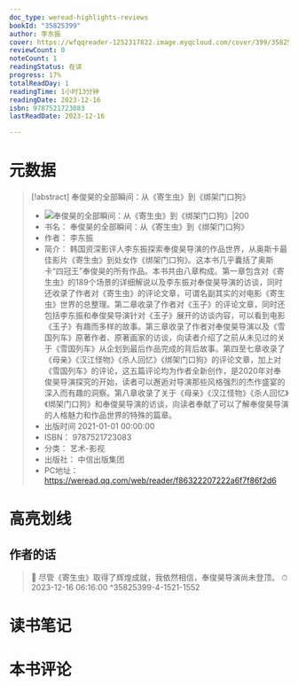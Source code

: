 ```yaml
---
doc_type: weread-highlights-reviews
bookId: "35825399"
author: 李东振
cover: https://wfqqreader-1252317822.image.myqcloud.com/cover/399/35825399/t7_35825399.jpg
reviewCount: 0
noteCount: 1
readingStatus: 在读
progress: 17%
totalReadDay: 1
readingTime: 1小时13分钟
readingDate: 2023-12-16
isbn: 9787521723083
lastReadDate: 2023-12-16

---
```

# 元数据
> [!abstract] 奉俊昊的全部瞬间：从《寄生虫》到《绑架门口狗》
> - ![ 奉俊昊的全部瞬间：从《寄生虫》到《绑架门口狗》|200](https://wfqqreader-1252317822.image.myqcloud.com/cover/399/35825399/t7_35825399.jpg)
> - 书名： 奉俊昊的全部瞬间：从《寄生虫》到《绑架门口狗》
> - 作者： 李东振
> - 简介： 韩国资深影评人李东振探索奉俊昊导演的作品世界，从奥斯卡最佳影片《寄生虫》到处女作《绑架门口狗》。这本书几乎囊括了奥斯卡“四冠王”奉俊昊的所有作品。本书共由八章构成。第一章包含对《寄生虫》的189个场景的详细解说以及李东振对奉俊昊导演的访谈，同时还收录了作者对《寄生虫》的评论文章，可谓名副其实的对电影《寄生虫》世界的总整理。第二章收录了作者对《玉子》的评论文章，同时还包括李东振和奉俊昊导演针对《玉子》展开的访谈内容，可以看到电影《玉子》有趣而多样的故事。第三章收录了作者对奉俊昊导演以及《雪国列车》原著作者、原著画家的访谈，向读者介绍了之前从未见过的关于《雪国列车》从企划到最后作品完成的背后故事。第四至七章收录了《母亲》《汉江怪物》《杀人回忆》《绑架门口狗》的评论文章，加上对《雪国列车》的评论，这五篇评论均为作者全新创作，是2020年对奉俊昊导演探究的开始，读者可以邂逅对导演那些风格强烈的杰作盛宴的深入而有趣的洞察。第八章收录了关于《母亲》《汉江怪物》《杀人回忆》《绑架门口狗》和奉俊昊导演的访谈，向读者奉献了可以了解奉俊昊导演的人格魅力和作品世界的特殊的篇章。
> - 出版时间 2021-01-01 00:00:00
> - ISBN： 9787521723083
> - 分类： 艺术-影视
> - 出版社： 中信出版集团
> - PC地址：https://weread.qq.com/web/reader/f86322207222a6f7f86f2d6

# 高亮划线

## 作者的话

> 📌 尽管《寄生虫》取得了辉煌成就，我依然相信，奉俊昊导演尚未登顶。 
> ⏱ 2023-12-16 06:16:00 ^35825399-4-1521-1552

# 读书笔记

# 本书评论
